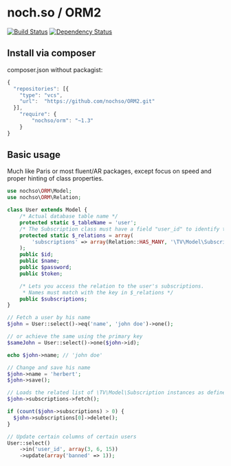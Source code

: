 # noch.so / ORM2
[![Build Status](https://travis-ci.org/nochso/ORM2.svg?branch=master)](https://travis-ci.org/nochso/ORM2)
[![Dependency Status](https://www.versioneye.com/user/projects/558dbedf316338001e000017/badge.svg?style=flat)](https://www.versioneye.com/user/projects/558dbedf316338001e000017)

## Install via composer
composer.json without packagist:
```javascript
{
  "repositories": [{
    "type": "vcs",
    "url":  "https://github.com/nochso/ORM2.git"
  }],
    "require": {
  		"nochso/orm": "~1.3"
    }
}
```

## Basic usage
Much like Paris or most fluent/AR packages, except focus on speed and proper hinting of class properties.

```php
use nochso\ORM\Model;
use nochso\ORM\Relation;

class User extends Model {
    /* Actual database table name */
    protected static $_tableName = 'user';
    /* The Subscription class must have a field "user_id" to identify the user's subscriptions */
    protected static $_relations = array(
        'subscriptions' => array(Relation::HAS_MANY, '\TV\Model\Subscription')
    );
    public $id;
    public $name;
    public $password;
    public $token;

    /* Lets you access the relation to the user's subscriptions.
     * Names must match with the key in $_relations */
    public $subscriptions;
}
```
```php
// Fetch a user by his name
$john = User::select()->eq('name', 'john doe')->one();

// or achieve the same using the primary key
$sameJohn = User::select()->one($john->id);

echo $john->name; // 'john doe'

// Change and save his name
$john->name = 'herbert';
$john->save();

// Loads the related list of \TV\Model\Subscription instances as defined in User::$_relations['subscriptions']
$john->subscriptions->fetch();

if (count($john->subscriptions) > 0) {
  $john->subscriptions[0]->delete();
}

// Update certain columns of certain users
User::select()
    ->in('user_id', array(3, 6, 15))
    ->update(array('banned' => 1));
```
